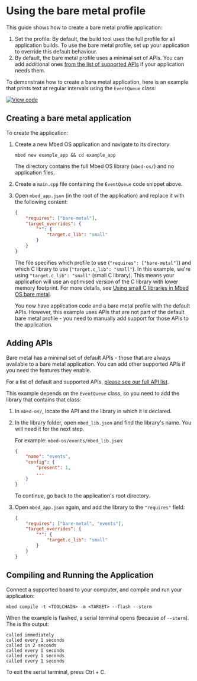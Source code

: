 # Using the bare metal profile

This guide shows how to create a bare metal profile application:
1. Set the profile: By default, the build tool uses the full profile for all application builds. To use the bare metal profile, set up your application to override this default behaviour.
1. By default, the bare metal profile uses a minimal set of APIs. You can add additional ones [from the list of supported APIs](../bare-metal/index.html#features) if your application needs them.

To demonstrate how to create a bare metal application, here is an example that prints text at regular intervals using the `EventQueue` class:

[![View code](https://www.mbed.com/embed/?url=https://github.com/ARMmbed/mbed-os-examples-docs_only/blob/master/APIs_RTOS/EventQueue_ex_2/)](https://github.com/ARMmbed/mbed-os-examples-docs_only/blob/master/APIs_RTOS/EventQueue_ex_2/main.cpp)

## Creating a bare metal application

To create the application:

1. Create a new Mbed OS application and navigate to its directory:

    ```
    mbed new example_app && cd example_app
    ```

    The directory contains the full Mbed OS library (`mbed-os/`) and no application files.

1. Create a `main.cpp` file containing the `EventQueue` code snippet above.

1. Open `mbed_app.json` (in the root of the application) and replace it with the following content:

    ```json
    {
        "requires": ["bare-metal"],
        "target_overrides": {
            "*": {
                "target.c_lib": "small"
            }
        }
    }
    ```

    The file specifies which profile to use (`"requires": ["bare-metal"]`) and which C library to use (`"target.c_lib": "small"`).
    In this example, we're using `"target.c_lib": "small"` (small C library). This means your application will use an optimised version of the C library with lower memory footprint. For more details, see [Using small C libraries in Mbed OS bare metal](../bare-metal/using-small-c-libraries.html).

    You now have application code and a bare metal profile with the default APIs. However, this example uses APIs that are not part of the default bare metal profile - you need to manually add support for those APIs to the application.

## Adding APIs

Bare metal has a minimal set of default APIs - those that are always available to a bare metal application. You can add other supported APIs if you need the features they enable.

For a list of default and supported APIs, [please see our full API list](../apis/index.html).

This example depends on the `EventQueue` class, so you need to add the library that contains that class:

1. In `mbed-os/`, locate the API and the library in which it is declared.
1. In the library folder, open `mbed_lib.json` and find the library's name. You will need it for the next step.

    For example: `mbed-os/events/mbed_lib.json`:
    ```json
    {
        "name": "events",
        "config": {
            "present": 1,
            ...
        }
    }
    ```
    To continue, go back to the application's root directory.

1. Open `mbed_app.json` again, and add the library to the `"requires"` field:

    ```json
    {
        "requires": ["bare-metal", "events"],
        "target_overrides": {
            "*": {
                "target.c_lib": "small"
            }
        }
    }
    ```

## Compiling and Running the Application

Connect a supported board to your computer, and compile and run your application:
```
mbed compile -t <TOOLCHAIN> -m <TARGET> --flash --sterm
```

When the example is flashed, a serial terminal opens (because of `--sterm`). The is the output:
```
called immediately
called every 1 seconds
called in 2 seconds
called every 1 seconds
called every 1 seconds
called every 1 seconds
```

To exit the serial terminal, press Ctrl + C.
